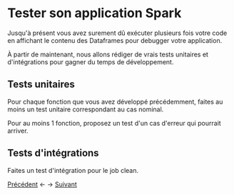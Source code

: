 # Tester son application Spark

Jusqu'à présent vous avez surement dû exécuter plusieurs fois votre code en affichant le contenu des Dataframes pour debugger votre application. 

À partir de maintenant, nous allons rédiger de vrais tests unitaires et d'intégrations pour gagner du temps de développement.

## Tests unitaires

Pour chaque fonction que vous avez développé précédemment, faites au moins un test unitaire correspondant au cas nominal.

Pour au moins 1 fonction, proposez un test d'un cas d'erreur qui pourrait arriver.

## Tests d'intégrations

Faites un test d'intégration pour le job clean.

[Précédent](exo2.md) <- -> [Suivant](exo4.md)
